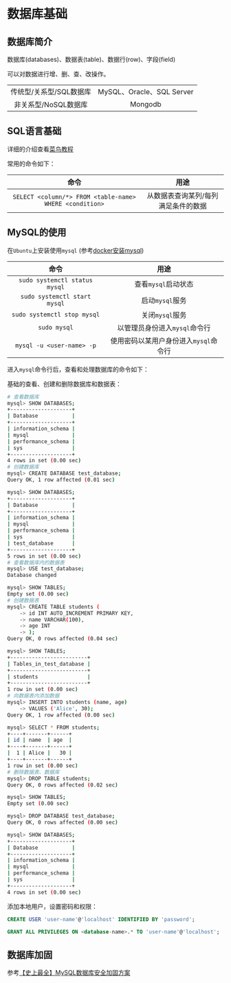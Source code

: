 # 数据库基础

## 数据库简介

数据库(databases)、数据表(table)、数据行(row)、字段(field)

可以对数据进行增、删、查、改操作。

| | |
|:--:|:--:|
|传统型/关系型/SQL数据库|MySQL、Oracle、SQL Server|
|非关系型/NoSQL数据库|Mongodb|

## SQL语言基础

详细的介绍查看[菜鸟教程](https://www.runoob.com/sql/sql-tutorial.html)

常用的命令如下：

| 命令 | 用途 |
|:---:|:---:|
|`SELECT <column/*> FROM <table-name> WHERE <condition>`|从数据表查询某列/每列满足条件的数据|

## MySQL的使用

在`Ubuntu`上安装使用`mysql` (参考[docker安装mysql](/web_security/appendix/docker_mysql))

| 命令 | 用途 |
|:---:|:---:|
|`sudo systemctl status mysql`| 查看`mysql`启动状态 |
|`sudo systemctl start mysql`|启动`mysql`服务|
|`sudo systemctl stop mysql`|关闭`mysql`服务|
|`sudo mysql`|以管理员身份进入`mysql`命令行|
|`mysql -u <user-name> -p`|使用密码以某用户身份进入`mysql`命令行|

进入`mysql`命令行后，查看和处理数据库的命令如下：

基础的查看、创建和删除数据库和数据表：

```sh
# 查看数据库
mysql> SHOW DATABASES;
+--------------------+
| Database           |
+--------------------+
| information_schema |
| mysql              |
| performance_schema |
| sys                |
+--------------------+
4 rows in set (0.00 sec)
# 创建数据库
mysql> CREATE DATABASE test_database;
Query OK, 1 row affected (0.01 sec)

mysql> SHOW DATABASES;
+--------------------+
| Database           |
+--------------------+
| information_schema |
| mysql              |
| performance_schema |
| sys                |
| test_database      |
+--------------------+
5 rows in set (0.00 sec)
# 查看数据库内的数据表
mysql> USE test_database;
Database changed

mysql> SHOW TABLES;
Empty set (0.00 sec)
# 创建数据表
mysql> CREATE TABLE students (
    -> id INT AUTO_INCREMENT PRIMARY KEY,
    -> name VARCHAR(100),
    -> age INT
    -> );
Query OK, 0 rows affected (0.04 sec)

mysql> SHOW TABLES;
+-------------------------+
| Tables_in_test_database |
+-------------------------+
| students                |
+-------------------------+
1 row in set (0.00 sec)
# 向数据表内添加数据
mysql> INSERT INTO students (name, age)
    -> VALUES ('Alice', 30);
Query OK, 1 row affected (0.00 sec)

mysql> SELECT * FROM students;
+----+-------+------+
| id | name  | age  |
+----+-------+------+
|  1 | Alice |   30 |
+----+-------+------+
1 row in set (0.00 sec)
# 删除数据表、数据库
mysql> DROP TABLE students;
Query OK, 0 rows affected (0.02 sec)

mysql> SHOW TABLES;
Empty set (0.00 sec)

mysql> DROP DATABASE test_database;
Query OK, 0 rows affected (0.00 sec)

mysql> SHOW DATABASES;
+--------------------+
| Database           |
+--------------------+
| information_schema |
| mysql              |
| performance_schema |
| sys                |
+--------------------+
4 rows in set (0.00 sec)
```

添加本地用户，设置密码和权限：

```sql
CREATE USER 'user-name'@'localhost' IDENTIFIED BY 'password';
```
```sql
GRANT ALL PRIVILEGES ON <database-name>.* TO 'user-name'@'localhost';
```

## 数据库加固

参考[【史上最全】MySQL数据库安全加固方案](https://blog.csdn.net/sophiasofia/article/details/135997657)

